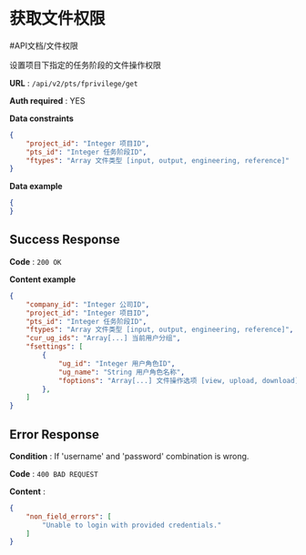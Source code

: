 # 获取文件权限
#API文档/文件权限 

设置项目下指定的任务阶段的文件操作权限

**URL** : `/api/v2/pts/fprivilege/get`

**Auth required** : YES

**Data constraints**

```json
{
    "project_id": "Integer 项目ID",
    "pts_id": "Integer 任务阶段ID",
    "ftypes": "Array 文件类型 [input, output, engineering, reference]"
}
```

**Data example**

```json
{
}
```

## Success Response

**Code** : `200 OK`

**Content example**

```json
{
    "company_id": "Integer 公司ID",
    "project_id": "Integer 项目ID",
    "pts_id": "Integer 任务阶段ID",
    "ftypes": "Array 文件类型 [input, output, engineering, reference]",
    "cur_ug_ids": "Array[...] 当前用户分组",
    "fsettings": [
        {
            "ug_id": "Integer 用户角色ID",
            "ug_name": "String 用户角色名称",
            "foptions": "Array[...] 文件操作选项 [view, upload, download]",
        },
    ]
}
```

## Error Response

**Condition** : If 'username' and 'password' combination is wrong.

**Code** : `400 BAD REQUEST`

**Content** :

```json
{
    "non_field_errors": [
        "Unable to login with provided credentials."
    ]
}
```
